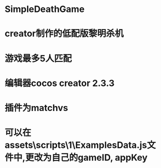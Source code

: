 # SimpleDeathGame
# creator制作的低配版黎明杀机
# 游戏最多5人匹配

# 编辑器cocos creator 2.3.3
# 插件为matchvs
# 可以在assets\scripts\1\ExamplesData.js文件中,更改为自己的gameID, appKey

